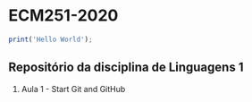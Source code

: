 # ECM251-2020
```javascript
print('Hello World');
```
## Repositório da disciplina de Linguagens 1
1. Aula 1 - Start Git and GitHub
